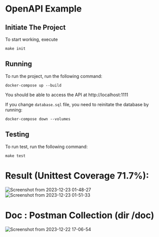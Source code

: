 # OpenAPI Example

## Initiate The Project

To start working, execute

```
make init
```

## Running

To run the project, run the following command:

```
docker-compose up --build
```

You should be able to access the API at http://localhost:1111

If you change `database.sql` file, you need to reinitate the database by running:

```
docker-compose down --volumes
```

## Testing

To run test, run the following command:

```
make test
```


# Result (Unittest Coverage 71.7%):
![Screenshot from 2023-12-23 01-48-27](https://github.com/opannapo/SwPR/assets/18698574/705f2814-d875-4407-9dd1-32838dc07d52)
![Screenshot from 2023-12-23 01-51-33](https://github.com/opannapo/SwPR/assets/18698574/e7560051-c801-49fc-b82f-520c8770d465)


# Doc : Postman Collection (dir /doc)
![Screenshot from 2023-12-22 17-06-54](https://github.com/opannapo/SwPR/assets/18698574/55df6f06-a2f9-4496-bc90-d1ee54be6fd6)
